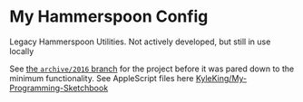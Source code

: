 # My Hammerspoon Config

Legacy Hammerspoon Utilities. Not actively developed, but still in use locally

See [the `archive/2016` branch](https://github.com/KyleKing/My_Local_Hammerspoon/tree/archive/2016) for the project before it was pared down to the minimum functionality. See AppleScript files here [KyleKing/My-Programming-Sketchbook](https://github.com/KyleKing/My-Programming-Sketchbook/tree/main/AppleScripts/Hammerspoon-scpt)
